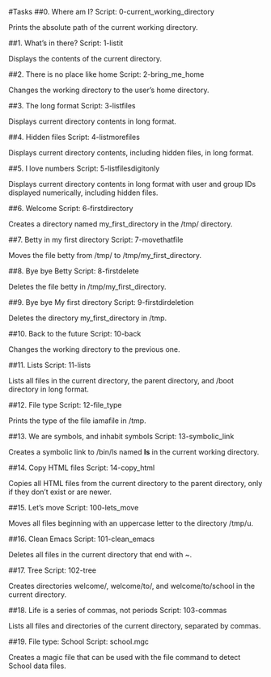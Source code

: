 #Tasks
##0. Where am I?
Script: 0-current_working_directory

Prints the absolute path of the current working directory.

##1. What’s in there?
Script: 1-listit

Displays the contents of the current directory.

##2. There is no place like home
Script: 2-bring_me_home

Changes the working directory to the user’s home directory.

##3. The long format
Script: 3-listfiles

Displays current directory contents in long format.

##4. Hidden files
Script: 4-listmorefiles

Displays current directory contents, including hidden files, in long format.

##5. I love numbers
Script: 5-listfilesdigitonly

Displays current directory contents in long format with user and group IDs displayed numerically, including hidden files.

##6. Welcome
Script: 6-firstdirectory

Creates a directory named my_first_directory in the /tmp/ directory.

##7. Betty in my first directory
Script: 7-movethatfile

Moves the file betty from /tmp/ to /tmp/my_first_directory.

##8. Bye bye Betty
Script: 8-firstdelete

Deletes the file betty in /tmp/my_first_directory.

##9. Bye bye My first directory
Script: 9-firstdirdeletion

Deletes the directory my_first_directory in /tmp.

##10. Back to the future
Script: 10-back

Changes the working directory to the previous one.

##11. Lists
Script: 11-lists

Lists all files in the current directory, the parent directory, and /boot directory in long format.

##12. File type
Script: 12-file_type

Prints the type of the file iamafile in /tmp.

##13. We are symbols, and inhabit symbols
Script: 13-symbolic_link

Creates a symbolic link to /bin/ls named __ls__ in the current working directory.

##14. Copy HTML files
Script: 14-copy_html

Copies all HTML files from the current directory to the parent directory, only if they don’t exist or are newer.

##15. Let’s move
Script: 100-lets_move

Moves all files beginning with an uppercase letter to the directory /tmp/u.

##16. Clean Emacs
Script: 101-clean_emacs

Deletes all files in the current directory that end with ~.

##17. Tree
Script: 102-tree

Creates directories welcome/, welcome/to/, and welcome/to/school in the current directory.

##18. Life is a series of commas, not periods
Script: 103-commas

Lists all files and directories of the current directory, separated by commas.

##19. File type: School
Script: school.mgc

Creates a magic file that can be used with the file command to detect School data files.
